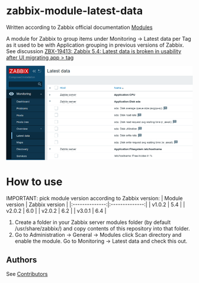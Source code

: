 # zabbix-module-latest-data
Written according to Zabbix official documentation [Modules](https://www.zabbix.com/documentation/current/en/devel/modules/file_structure)

A module for Zabbix to group items under Monitoring -> Latest data per Tag as it used to be with Application grouping in previous versions of Zabbix. See discussion [ZBX-19413: Zabbix 5.4: Latest data is broken in usability after UI migrating app > tag](https://support.zabbix.com/browse/ZBX-19413)


![screenshot](screenshots/zabbix-module-latest-data.png)

# How to use
IMPORTANT: pick module version according to Zabbix version:
| Module version | Zabbix version |
|:--------------:|:--------------:|
|     v1.0.2     |     5.4        |
|     v2.0.2     |     6.0        |
|     v2.0.2     |     6.2        |
|     v3.0.1     |     6.4        |

1) Create a folder in your Zabbix server modules folder (by default /usr/share/zabbix/) and copy contents of this repository into that folder.
2) Go to Administration -> General -> Modules click Scan directory and enable the module. Go to Monitoring -> Latest data and check this out.

## Authors
See [Contributors](https://github.com/BGmot/zabbix-module-latest-data/graphs/contributors)
